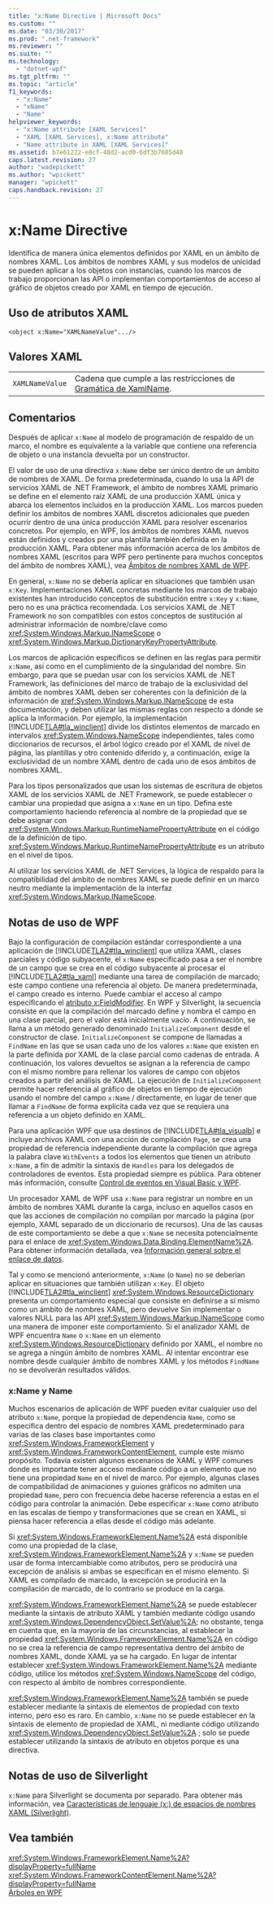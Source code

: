 ```yaml
---
title: "x:Name Directive | Microsoft Docs"
ms.custom: ""
ms.date: "03/30/2017"
ms.prod: ".net-framework"
ms.reviewer: ""
ms.suite: ""
ms.technology: 
  - "dotnet-wpf"
ms.tgt_pltfrm: ""
ms.topic: "article"
f1_keywords: 
  - "x:Name"
  - "xName"
  - "Name"
helpviewer_keywords: 
  - "x:Name attribute [XAML Services]"
  - "XAML [XAML Services], x:Name attribute"
  - "Name attribute in XAML [XAML Services]"
ms.assetid: b7e61222-e8cf-48d2-acd0-6df3b7685d48
caps.latest.revision: 27
author: "wadepickett"
ms.author: "wpickett"
manager: "wpickett"
caps.handback.revision: 27
---
```

# x:Name Directive
Identifica de manera única elementos definidos por XAML en un ámbito de nombres XAML.  Los ámbitos de nombres XAML y sus modelos de unicidad se pueden aplicar a los objetos con instancias, cuando los marcos de trabajo proporcionan las API o implementan comportamientos de acceso al gráfico de objetos creado por XAML en tiempo de ejecución.  
  
## Uso de atributos XAML  
  
```  
<object x:Name="XAMLNameValue".../>  
```  
  
## Valores XAML  
  
|||  
|-|-|  
|`XAMLNameValue`|Cadena que cumple a las restricciones de [Gramática de XamlName](../../../docs/framework/xaml-services/xamlname-grammar.md).|  
  
## Comentarios  
 Después de aplicar `x:Name` al modelo de programación de respaldo de un marco, el nombre es equivalente a la variable que contiene una referencia de objeto o una instancia devuelta por un constructor.  
  
 El valor de uso de una directiva `x:Name` debe ser único dentro de un ámbito de nombres de XAML.  De forma predeterminada, cuando lo usa la API de servicios XAML de .NET Framework, el ámbito de nombres XAML primario se define en el elemento raíz XAML de una producción XAML única y abarca los elementos incluidos en la producción XAML.  Los marcos pueden definir los ámbitos de nombres XAML discretos adicionales que pueden ocurrir dentro de una única producción XAML para resolver escenarios concretos.  Por ejemplo, en WPF, los ámbitos de nombres XAML nuevos están definidos y creados por una plantilla también definida en la producción XAML.  Para obtener más información acerca de los ámbitos de nombres XAML \(escritos para WPF pero pertinente para muchos conceptos del ámbito de nombres XAML\), vea [Ámbitos de nombres XAML de WPF](../../../docs/framework/wpf/advanced/wpf-xaml-namescopes.md).  
  
 En general, `x:Name` no se debería aplicar en situaciones que también usan `x:Key`.  Implementaciones XAML concretas mediante los marcos de trabajo existentes han introducido conceptos de substitución entre `x:Key` y `x:Name`, pero no es una práctica recomendada.  Los servicios XAML de .NET Framework no son compatibles con estos conceptos de sustitución al administrar información de nombre\/clave como <xref:System.Windows.Markup.INameScope> o <xref:System.Windows.Markup.DictionaryKeyPropertyAttribute>.  
  
 Los marcos de aplicación específicos se definen en las reglas para permitir `x:Name`, así como en el cumplimiento de la singularidad del nombre.  Sin embargo, para que se puedan usar con los servicios XAML de .NET Framework, las definiciones del marco de trabajo de la exclusividad del ámbito de nombres XAML deben ser coherentes con la definición de la información de <xref:System.Windows.Markup.INameScope> de esta documentación, y deben utilizar las mismas reglas con respecto a dónde se aplica la información.  Por ejemplo, la implementación [!INCLUDE[TLA#tla_winclient](../../../includes/tlasharptla-winclient-md.md)] divide los distintos elementos de marcado en intervalos <xref:System.Windows.NameScope> independientes, tales como diccionarios de recursos, el árbol lógico creado por el XAML de nivel de página, las plantillas y otro contenido diferido y, a continuación, exige la exclusividad de un nombre XAML dentro de cada uno de esos ámbitos de nombres XAML.  
  
 Para los tipos personalizados que usan los sistemas de escritura de objetos XAML de los servicios XAML de .NET Framework, se puede establecer o cambiar una propiedad que asigna a `x:Name` en un tipo.  Defina este comportamiento haciendo referencia al nombre de la propiedad que se debe asignar con <xref:System.Windows.Markup.RuntimeNamePropertyAttribute> en el código de la definición de tipo.  <xref:System.Windows.Markup.RuntimeNamePropertyAttribute> es un atributo en el nivel de tipos.  
  
 Al utilizar los servicios XAML de .NET Services, la lógica de respaldo para la compatibilidad del ámbito de nombres XAML se puede definir en un marco neutro mediante la implementación de la interfaz <xref:System.Windows.Markup.INameScope>.  
  
## Notas de uso de WPF  
 Bajo la configuración de compilación estándar correspondiente a una aplicación de [!INCLUDE[TLA2#tla_winclient](../../../includes/tla2sharptla-winclient-md.md)] que utiliza XAML, clases parciales y código subyacente, el `x:Name` especificado pasa a ser el nombre de un campo que se crea en el código subyacente al procesar el [!INCLUDE[TLA2#tla_xaml](../../../includes/tla2sharptla-xaml-md.md)] mediante una tarea de compilación de marcado; este campo contiene una referencia al objeto. De manera predeterminada, el campo creado es interno.  Puede cambiar el acceso al campo especificando el [atributo x:FieldModifier](../../../docs/framework/xaml-services/x-fieldmodifier-directive.md).  En WPF y Silverlight, la secuencia consiste en que la compilación del marcado define y nombra el campo en una clase parcial, pero el valor está inicialmente vacío.  A continuación, se llama a un método generado denominado `InitializeComponent` desde el constructor de clase.  `InitializeComponent` se compone de llamadas a `FindName` en las que se usan cada uno de los valores `x:Name` que existen en la parte definida por XAML de la clase parcial como cadenas de entrada.  A continuación, los valores devueltos se asignan a la referencia de campo con el mismo nombre para rellenar los valores de campo con objetos creados a partir del análisis de XAML.  La ejecución de `InitializeComponent` permite hacer referencia al gráfico de objetos en tiempo de ejecución usando el nombre del campo `x:Name` \/ directamente, en lugar de tener que llamar a `FindName` de forma explícita cada vez que se requiera una referencia a un objeto definido en XAML.  
  
 Para una aplicación WPF que usa destinos de [!INCLUDE[TLA#tla_visualb](../../../includes/tlasharptla-visualb-md.md)] e incluye archivos XAML con una acción de compilación `Page`, se crea una propiedad de referencia independiente durante la compilación que agrega la palabra clave `WithEvents` a todos los elementos que tienen un atributo `x:Name`, a fin de admitir la sintaxis de `Handles` para los delegados de controladores de eventos.  Esta propiedad siempre es pública.  Para obtener más información, consulte [Control de eventos en Visual Basic y WPF](../../../docs/framework/wpf/advanced/visual-basic-and-wpf-event-handling.md).  
  
 Un procesador XAML de WPF usa `x:Name` para registrar un nombre en un ámbito de nombres XAML durante la carga, incluso en aquellos casos en que las acciones de compilación no compilan por marcado la página \(por ejemplo, XAML separado de un diccionario de recursos\).  Una de las causas de este comportamiento se debe a que `x:Name` se necesita potencialmente para el enlace de <xref:System.Windows.Data.Binding.ElementName%2A>.  Para obtener información detallada, vea [Información general sobre el enlace de datos](../../../docs/framework/wpf/data/data-binding-overview.md).  
  
 Tal y como se mencionó anteriormente, `x:Name` \(o `Name`\) no se deberían aplicar en situaciones que también utilizan `x:Key`.  El objeto [!INCLUDE[TLA2#tla_winclient](../../../includes/tla2sharptla-winclient-md.md)] <xref:System.Windows.ResourceDictionary> presenta un comportamiento especial que consiste en definirse a sí mismo como un ámbito de nombres XAML, pero devuelve Sin implementar o valores NULL para las API <xref:System.Windows.Markup.INameScope> como una manera de imponer este comportamiento.  Si el analizador XAML de WPF encuentra `Name` o `x:Name` en un elemento <xref:System.Windows.ResourceDictionary> definido por XAML, el nombre no se agrega a ningún ámbito de nombres XAML.  Al intentar encontrar ese nombre desde cualquier ámbito de nombres XAML y los métodos `FindName` no se devolverán resultados válidos.  
  
### x:Name y Name  
 Muchos escenarios de aplicación de WPF pueden evitar cualquier uso del atributo `x:Name`, porque la propiedad de dependencia `Name`, como se especifica dentro del espacio de nombres XAML predeterminado para varias de las clases base importantes como <xref:System.Windows.FrameworkElement> y <xref:System.Windows.FrameworkContentElement>, cumple este mismo propósito.  Todavía existen algunos escenarios de XAML y WPF comunes donde es importante tener acceso mediante código a un elemento que no tiene una propiedad `Name` en el nivel de marco.  Por ejemplo, algunas clases de compatibilidad de animaciones y guiones gráficos no admiten una propiedad `Name`, pero con frecuencia debe hacerse referencia a estas en el código para controlar la animación.  Debe especificar `x:Name` como atributo en las escalas de tiempo y transformaciones que se crean en XAML, si piensa hacer referencia a ellas desde el código más adelante.  
  
 Si <xref:System.Windows.FrameworkElement.Name%2A> está disponible como una propiedad de la clase, <xref:System.Windows.FrameworkElement.Name%2A> y `x:Name` se pueden usar de forma intercambiable como atributos, pero se producirá una excepción de análisis si ambas se especifican en el mismo elemento.  Si XAML es compilado de marcado, la excepción se producirá en la compilación de marcado, de lo contrario se produce en la carga.  
  
 <xref:System.Windows.FrameworkElement.Name%2A> se puede establecer mediante la sintaxis de atributo XAML y también mediante código usando <xref:System.Windows.DependencyObject.SetValue%2A>; no obstante, tenga en cuenta que, en la mayoría de las circunstancias, al establecer la propiedad <xref:System.Windows.FrameworkElement.Name%2A> en código no se crea la referencia de campo representativa dentro del ámbito de nombres XAML, donde XAML ya se ha cargado.  En lugar de intentar establecer <xref:System.Windows.FrameworkElement.Name%2A> mediante código, utilice los métodos <xref:System.Windows.NameScope> del código, con respecto al ámbito de nombres correspondiente.  
  
 <xref:System.Windows.FrameworkElement.Name%2A> también se puede establecer mediante la sintaxis de elementos de propiedad con texto interno, pero eso es raro.  En cambio, `x:Name` no se puede establecer en la sintaxis de elemento de propiedad de XAML, ni mediante código utilizando <xref:System.Windows.DependencyObject.SetValue%2A> ; solo se puede establecer utilizando la sintaxis de atributo en objetos porque es una directiva.  
  
## Notas de uso de Silverlight  
 `x:Name` para Silverlight se documenta por separado.  Para obtener más información, vea [Características de lenguaje \(x:\) de espacios de nombres XAML \(Silverlight\)](http://go.microsoft.com/fwlink/?LinkId=199081).  
  
## Vea también  
 <xref:System.Windows.FrameworkElement.Name%2A?displayProperty=fullName>   
 <xref:System.Windows.FrameworkContentElement.Name%2A?displayProperty=fullName>   
 [Árboles en WPF](../../../docs/framework/wpf/advanced/trees-in-wpf.md)